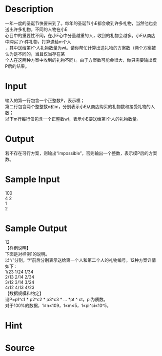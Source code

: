 
# Description

<div class="content"><div>一年一度的圣诞节快要来到了。每年的圣诞节小E都会收到许多礼物，当然他也会送出许多礼物。不同的人物在小E</div>
<div>心目中的重要性不同，在小E心中分量越重的人，收到的礼物会越多。小E从商店中购买了n件礼物，打算送给m个人</div>
<div>，其中送给第i个人礼物数量为wi。请你帮忙计算出送礼物的方案数（两个方案被认为是不同的，当且仅当存在某</div>
<div>个人在这两种方案中收到的礼物不同）。由于方案数可能会很大，你只需要输出模P后的结果。</div></div>

# Input

<div class="content"><div>输入的第一行包含一个正整数P，表示模；</div>
<div>第二行包含两个整整数n和m，分别表示小E从商店购买的礼物数和接受礼物的人数；</div>
<div>以下m行每行仅包含一个正整数wi，表示小E要送给第i个人的礼物数量。</div></div>

# Output

<div class="content"><p>若不存在可行方案，则输出“Impossible”，否则输出一个整数，表示模P后的方案数。</p></div>

# Sample Input

<div class="content"><span class="sampledata">100 <br/>
4 2 <br/>
1 <br/>
2<br/>
</span></div>

# Sample Output

<div class="content"><span class="sampledata">12<br/>
【样例说明】<br/>
下面是对样例1的说明。<br/>
以“/”分割，“/”前后分别表示送给第一个人和第二个人的礼物编号。12种方案详情如下：<br/>
1/23 1/24 1/34<br/>
2/13 2/14 2/34<br/>
3/12 3/14 3/24<br/>
4/12 4/13 4/23 <br/>
【数据规模和约定】<br/>
设P=p1^c1 * p2^c2 * p3^c3 * … *pt ^ ct，pi为质数。<br/>
对于100%的数据，1≤n≤109，1≤m≤5，1≤pi^ci≤10^5。<br/>
</span></div>

# Hint

<div class="content"><p></p></div>

# Source

<div class="content"><p><a href="problemset.php?search="></a></p></div>


